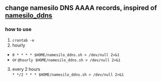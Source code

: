 ## change namesilo DNS AAAA records, inspired of [namesilo_ddns](https://github.com/pztop/namesilo_ddns)

### how to use

1. `crontab -e`  
2. hourly  
- `0 * * * * $HOME/namesilo_ddns.sh > /dev/null 2>&1`  
- or `@hourly $HOME/namesilo_ddns.sh > /dev/null 2>&1`
3. every 2 hours  
 `* */2 * * * $HOME/namesilo_ddns.sh > /dev/null 2>&1`
